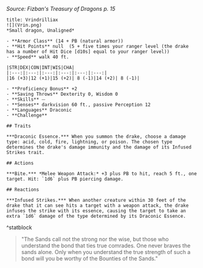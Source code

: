 *Source: Fizban's Treasury of Dragons p. 15* 
```ad-statblock
title: Vrindrilliax
![](Vrin.png)
*Small dragon, Unaligned*

- **Armor Class** (14 + PB (natural armor))
- **Hit Points** null  (5 + five times your ranger level (the drake has a number of Hit Dice [d10s] equal to your ranger level))
- **Speed** walk 40 ft.

|STR|DEX|CON|INT|WIS|CHA|
|:---:|:---:|:---:|:---:|:---:|:---:|
|16 (+3)|12 (+1)|15 (+2)| 8 (-1)|14 (+2)| 8 (-1)|

- **Proficiency Bonus** +2
- **Saving Throws** Dexterity 0, Wisdom 0
- **Skills** ⏤
- **Senses** darkvision 60 ft., passive Perception 12
- **Languages** Draconic
- **Challenge** 

## Traits

***Draconic Essence.*** When you summon the drake, choose a damage type: acid, cold, fire, lightning, or poison. The chosen type determines the drake's damage immunity and the damage of its Infused Strikes trait.

## Actions

***Bite.*** *Melee Weapon Attack:* +3 plus PB to hit, reach 5 ft., one target. Hit: `1d6` plus PB piercing damage.

## Reactions

***Infused Strikes.*** When another creature within 30 feet of the drake that it can see hits a target with a weapon attack, the drake infuses the strike with its essence, causing the target to take an extra `1d6` damage of the type determined by its Draconic Essence.
```
^statblock

> "The Sands call not the strong nor the wise, but those who understand the bond that ties true comrades. One never braves the sands alone. Only when you understand the true strength of such a bond will you be worthy of the Bounties of the Sands."



